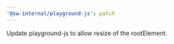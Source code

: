 ```yaml
---
'@sw-internal/playground-js': patch
---
```


Update playground-js to allow resize of the rootElement.
